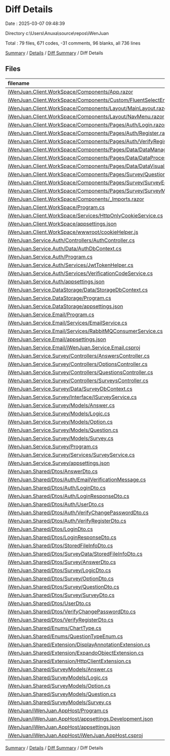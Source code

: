 # Diff Details

Date : 2025-03-07 09:48:39

Directory c:\\Users\\Anuxa\\source\\repos\\iWenJuan

Total : 79 files,  671 codes, -31 comments, 96 blanks, all 736 lines

[Summary](results.md) / [Details](details.md) / [Diff Summary](diff.md) / Diff Details

## Files
| filename | language | code | comment | blank | total |
| :--- | :--- | ---: | ---: | ---: | ---: |
| [iWenJuan.Client.WorkSpace/Components/App.razor](/iWenJuan.Client.WorkSpace/Components/App.razor) | Razor | -1 | 0 | 0 | -1 |
| [iWenJuan.Client.WorkSpace/Components/Custom/FluentSelectEnum.razor](/iWenJuan.Client.WorkSpace/Components/Custom/FluentSelectEnum.razor) | Razor | 52 | 0 | 7 | 59 |
| [iWenJuan.Client.WorkSpace/Components/Layout/MainLayout.razor](/iWenJuan.Client.WorkSpace/Components/Layout/MainLayout.razor) | Razor | 11 | 0 | -2 | 9 |
| [iWenJuan.Client.WorkSpace/Components/Layout/NavMenu.razor](/iWenJuan.Client.WorkSpace/Components/Layout/NavMenu.razor) | Razor | 2 | 0 | 0 | 2 |
| [iWenJuan.Client.WorkSpace/Components/Pages/Auth/Login.razor](/iWenJuan.Client.WorkSpace/Components/Pages/Auth/Login.razor) | Razor | 9 | 0 | 1 | 10 |
| [iWenJuan.Client.WorkSpace/Components/Pages/Auth/Register.razor](/iWenJuan.Client.WorkSpace/Components/Pages/Auth/Register.razor) | Razor | 3 | 0 | 0 | 3 |
| [iWenJuan.Client.WorkSpace/Components/Pages/Auth/VerifyRegister.razor](/iWenJuan.Client.WorkSpace/Components/Pages/Auth/VerifyRegister.razor) | Razor | 5 | 0 | 0 | 5 |
| [iWenJuan.Client.WorkSpace/Components/Pages/Data/DataManager.razor](/iWenJuan.Client.WorkSpace/Components/Pages/Data/DataManager.razor) | Razor | 2 | 0 | 0 | 2 |
| [iWenJuan.Client.WorkSpace/Components/Pages/Data/DataProcesser.razor](/iWenJuan.Client.WorkSpace/Components/Pages/Data/DataProcesser.razor) | Razor | 6 | 0 | 6 | 12 |
| [iWenJuan.Client.WorkSpace/Components/Pages/Data/DataVisualizer.razor](/iWenJuan.Client.WorkSpace/Components/Pages/Data/DataVisualizer.razor) | Razor | 154 | 0 | 15 | 169 |
| [iWenJuan.Client.WorkSpace/Components/Pages/Survey/QuestionEditor.razor](/iWenJuan.Client.WorkSpace/Components/Pages/Survey/QuestionEditor.razor) | Razor | 9 | 0 | 2 | 11 |
| [iWenJuan.Client.WorkSpace/Components/Pages/Survey/SurveyEditor.razor](/iWenJuan.Client.WorkSpace/Components/Pages/Survey/SurveyEditor.razor) | Razor | 5 | 0 | 4 | 9 |
| [iWenJuan.Client.WorkSpace/Components/Pages/Survey/SurveyManager.razor](/iWenJuan.Client.WorkSpace/Components/Pages/Survey/SurveyManager.razor) | Razor | -4 | 0 | -2 | -6 |
| [iWenJuan.Client.WorkSpace/Components/\_Imports.razor](/iWenJuan.Client.WorkSpace/Components/_Imports.razor) | Razor | -1 | 0 | 0 | -1 |
| [iWenJuan.Client.WorkSpace/Program.cs](/iWenJuan.Client.WorkSpace/Program.cs) | C# | 1 | 0 | 0 | 1 |
| [iWenJuan.Client.WorkSpace/Services/HttpOnlyCookieService.cs](/iWenJuan.Client.WorkSpace/Services/HttpOnlyCookieService.cs) | C# | 3 | 0 | 1 | 4 |
| [iWenJuan.Client.WorkSpace/appsettings.json](/iWenJuan.Client.WorkSpace/appsettings.json) | JSON | 6 | 0 | 0 | 6 |
| [iWenJuan.Client.WorkSpace/wwwroot/cookieHelper.js](/iWenJuan.Client.WorkSpace/wwwroot/cookieHelper.js) | JavaScript | 22 | 0 | 2 | 24 |
| [iWenJuan.Service.Auth/Controllers/AuthController.cs](/iWenJuan.Service.Auth/Controllers/AuthController.cs) | C# | 4 | -1 | 4 | 7 |
| [iWenJuan.Service.Auth/Data/AuthDbContext.cs](/iWenJuan.Service.Auth/Data/AuthDbContext.cs) | C# | 4 | 0 | 1 | 5 |
| [iWenJuan.Service.Auth/Program.cs](/iWenJuan.Service.Auth/Program.cs) | C# | 9 | 3 | 1 | 13 |
| [iWenJuan.Service.Auth/Services/JwtTokenHelper.cs](/iWenJuan.Service.Auth/Services/JwtTokenHelper.cs) | C# | 11 | 2 | 1 | 14 |
| [iWenJuan.Service.Auth/Services/VerificationCodeService.cs](/iWenJuan.Service.Auth/Services/VerificationCodeService.cs) | C# | 6 | 0 | 0 | 6 |
| [iWenJuan.Service.Auth/appsettings.json](/iWenJuan.Service.Auth/appsettings.json) | JSON | 6 | 0 | 0 | 6 |
| [iWenJuan.Service.DataStorage/Data/StorageDbContext.cs](/iWenJuan.Service.DataStorage/Data/StorageDbContext.cs) | C# | 3 | 0 | 0 | 3 |
| [iWenJuan.Service.DataStorage/Program.cs](/iWenJuan.Service.DataStorage/Program.cs) | C# | 12 | 3 | 1 | 16 |
| [iWenJuan.Service.DataStorage/appsettings.json](/iWenJuan.Service.DataStorage/appsettings.json) | JSON | 6 | 0 | 0 | 6 |
| [iWenJuan.Service.Email/Program.cs](/iWenJuan.Service.Email/Program.cs) | C# | 1 | 0 | 1 | 2 |
| [iWenJuan.Service.Email/Services/EmailService.cs](/iWenJuan.Service.Email/Services/EmailService.cs) | C# | 5 | 11 | 4 | 20 |
| [iWenJuan.Service.Email/Services/RabbitMQConsumerService.cs](/iWenJuan.Service.Email/Services/RabbitMQConsumerService.cs) | C# | -4 | -9 | -2 | -15 |
| [iWenJuan.Service.Email/appsettings.json](/iWenJuan.Service.Email/appsettings.json) | JSON | 15 | 0 | 0 | 15 |
| [iWenJuan.Service.Email/iWenJuan.Service.Email.csproj](/iWenJuan.Service.Email/iWenJuan.Service.Email.csproj) | XML | 1 | 0 | 0 | 1 |
| [iWenJuan.Service.Survey/Controllers/AnswersController.cs](/iWenJuan.Service.Survey/Controllers/AnswersController.cs) | C# | -1 | 1 | 0 | 0 |
| [iWenJuan.Service.Survey/Controllers/OptionsController.cs](/iWenJuan.Service.Survey/Controllers/OptionsController.cs) | C# | 96 | 6 | 15 | 117 |
| [iWenJuan.Service.Survey/Controllers/QuestionsController.cs](/iWenJuan.Service.Survey/Controllers/QuestionsController.cs) | C# | 95 | 6 | 16 | 117 |
| [iWenJuan.Service.Survey/Controllers/SurveysController.cs](/iWenJuan.Service.Survey/Controllers/SurveysController.cs) | C# | 20 | -6 | 0 | 14 |
| [iWenJuan.Service.Survey/Data/SurveyDbContext.cs](/iWenJuan.Service.Survey/Data/SurveyDbContext.cs) | C# | 3 | 0 | 1 | 4 |
| [iWenJuan.Service.Survey/Interface/ISurveyService.cs](/iWenJuan.Service.Survey/Interface/ISurveyService.cs) | C# | -10 | -28 | -6 | -44 |
| [iWenJuan.Service.Survey/Models/Answer.cs](/iWenJuan.Service.Survey/Models/Answer.cs) | C# | 14 | 0 | 3 | 17 |
| [iWenJuan.Service.Survey/Models/Logic.cs](/iWenJuan.Service.Survey/Models/Logic.cs) | C# | 16 | 0 | 3 | 19 |
| [iWenJuan.Service.Survey/Models/Option.cs](/iWenJuan.Service.Survey/Models/Option.cs) | C# | 12 | 0 | 3 | 15 |
| [iWenJuan.Service.Survey/Models/Question.cs](/iWenJuan.Service.Survey/Models/Question.cs) | C# | 17 | 0 | 5 | 22 |
| [iWenJuan.Service.Survey/Models/Survey.cs](/iWenJuan.Service.Survey/Models/Survey.cs) | C# | 16 | 0 | 4 | 20 |
| [iWenJuan.Service.Survey/Program.cs](/iWenJuan.Service.Survey/Program.cs) | C# | 8 | 1 | 2 | 11 |
| [iWenJuan.Service.Survey/Services/SurveyService.cs](/iWenJuan.Service.Survey/Services/SurveyService.cs) | C# | -43 | -32 | -9 | -84 |
| [iWenJuan.Service.Survey/appsettings.json](/iWenJuan.Service.Survey/appsettings.json) | JSON | 6 | 0 | 0 | 6 |
| [iWenJuan.Shared/Dtos/AnswerDto.cs](/iWenJuan.Shared/Dtos/AnswerDto.cs) | C# | -6 | 0 | -2 | -8 |
| [iWenJuan.Shared/Dtos/Auth/EmailVerificationMessage.cs](/iWenJuan.Shared/Dtos/Auth/EmailVerificationMessage.cs) | C# | 11 | 6 | 4 | 21 |
| [iWenJuan.Shared/Dtos/Auth/LoginDto.cs](/iWenJuan.Shared/Dtos/Auth/LoginDto.cs) | C# | 15 | 0 | 3 | 18 |
| [iWenJuan.Shared/Dtos/Auth/LoginResponseDto.cs](/iWenJuan.Shared/Dtos/Auth/LoginResponseDto.cs) | C# | 11 | 0 | 3 | 14 |
| [iWenJuan.Shared/Dtos/Auth/UserDto.cs](/iWenJuan.Shared/Dtos/Auth/UserDto.cs) | C# | 10 | 0 | 6 | 16 |
| [iWenJuan.Shared/Dtos/Auth/VerifyChangePasswordDto.cs](/iWenJuan.Shared/Dtos/Auth/VerifyChangePasswordDto.cs) | C# | 9 | 0 | 3 | 12 |
| [iWenJuan.Shared/Dtos/Auth/VerifyRegisterDto.cs](/iWenJuan.Shared/Dtos/Auth/VerifyRegisterDto.cs) | C# | 14 | 0 | 3 | 17 |
| [iWenJuan.Shared/Dtos/LoginDto.cs](/iWenJuan.Shared/Dtos/LoginDto.cs) | C# | -15 | 0 | -3 | -18 |
| [iWenJuan.Shared/Dtos/LoginResponseDto.cs](/iWenJuan.Shared/Dtos/LoginResponseDto.cs) | C# | -11 | 0 | -3 | -14 |
| [iWenJuan.Shared/Dtos/StoredFileInfoDto.cs](/iWenJuan.Shared/Dtos/StoredFileInfoDto.cs) | C# | -9 | 0 | -2 | -11 |
| [iWenJuan.Shared/Dtos/SurveyData/StoredFileInfoDto.cs](/iWenJuan.Shared/Dtos/SurveyData/StoredFileInfoDto.cs) | C# | 9 | 0 | 2 | 11 |
| [iWenJuan.Shared/Dtos/Survey/AnswerDto.cs](/iWenJuan.Shared/Dtos/Survey/AnswerDto.cs) | C# | 10 | 0 | 3 | 13 |
| [iWenJuan.Shared/Dtos/Survey/LogicDto.cs](/iWenJuan.Shared/Dtos/Survey/LogicDto.cs) | C# | 16 | 0 | 3 | 19 |
| [iWenJuan.Shared/Dtos/Survey/OptionDto.cs](/iWenJuan.Shared/Dtos/Survey/OptionDto.cs) | C# | 14 | 0 | 3 | 17 |
| [iWenJuan.Shared/Dtos/Survey/QuestionDto.cs](/iWenJuan.Shared/Dtos/Survey/QuestionDto.cs) | C# | 18 | 0 | 5 | 23 |
| [iWenJuan.Shared/Dtos/Survey/SurveyDto.cs](/iWenJuan.Shared/Dtos/Survey/SurveyDto.cs) | C# | 18 | 0 | 4 | 22 |
| [iWenJuan.Shared/Dtos/UserDto.cs](/iWenJuan.Shared/Dtos/UserDto.cs) | C# | -10 | 0 | -6 | -16 |
| [iWenJuan.Shared/Dtos/VerifyChangePasswordDto.cs](/iWenJuan.Shared/Dtos/VerifyChangePasswordDto.cs) | C# | -9 | 0 | -3 | -12 |
| [iWenJuan.Shared/Dtos/VerifyRegisterDto.cs](/iWenJuan.Shared/Dtos/VerifyRegisterDto.cs) | C# | -14 | 0 | -3 | -17 |
| [iWenJuan.Shared/Enums/ChartType.cs](/iWenJuan.Shared/Enums/ChartType.cs) | C# | 28 | 0 | 3 | 31 |
| [iWenJuan.Shared/Enums/QuestionTypeEnum.cs](/iWenJuan.Shared/Enums/QuestionTypeEnum.cs) | C# | 1 | 0 | 0 | 1 |
| [iWenJuan.Shared/Extension/DisplayAnnotationExtension.cs](/iWenJuan.Shared/Extension/DisplayAnnotationExtension.cs) | C# | 19 | 0 | 3 | 22 |
| [iWenJuan.Shared/Extension/ExpandoObjectExtension.cs](/iWenJuan.Shared/Extension/ExpandoObjectExtension.cs) | C# | 28 | 0 | 4 | 32 |
| [iWenJuan.Shared/Extension/HttpClientExtension.cs](/iWenJuan.Shared/Extension/HttpClientExtension.cs) | C# | 3 | 0 | 0 | 3 |
| [iWenJuan.Shared/SurveyModels/Answer.cs](/iWenJuan.Shared/SurveyModels/Answer.cs) | C# | -14 | 0 | -3 | -17 |
| [iWenJuan.Shared/SurveyModels/Logic.cs](/iWenJuan.Shared/SurveyModels/Logic.cs) | C# | -16 | 0 | -3 | -19 |
| [iWenJuan.Shared/SurveyModels/Option.cs](/iWenJuan.Shared/SurveyModels/Option.cs) | C# | -12 | 0 | -3 | -15 |
| [iWenJuan.Shared/SurveyModels/Question.cs](/iWenJuan.Shared/SurveyModels/Question.cs) | C# | -17 | 0 | -5 | -22 |
| [iWenJuan.Shared/SurveyModels/Survey.cs](/iWenJuan.Shared/SurveyModels/Survey.cs) | C# | -16 | 0 | -4 | -20 |
| [iWenJuan/iWenJuan.AppHost/Program.cs](/iWenJuan/iWenJuan.AppHost/Program.cs) | C# | -10 | 6 | 0 | -4 |
| [iWenJuan/iWenJuan.AppHost/appsettings.Development.json](/iWenJuan/iWenJuan.AppHost/appsettings.Development.json) | JSON | -8 | 0 | -1 | -9 |
| [iWenJuan/iWenJuan.AppHost/appsettings.json](/iWenJuan/iWenJuan.AppHost/appsettings.json) | JSON | -21 | 0 | 0 | -21 |
| [iWenJuan/iWenJuan.AppHost/iWenJuan.AppHost.csproj](/iWenJuan/iWenJuan.AppHost/iWenJuan.AppHost.csproj) | XML | 13 | 0 | 3 | 16 |

[Summary](results.md) / [Details](details.md) / [Diff Summary](diff.md) / Diff Details
